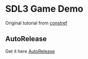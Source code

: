 # SDL3 Game Demo

Original tutorial from [constref](https://www.youtube.com/watch?v=Wu2g-N5Z78Y)  

## AutoRelease

Get it here [AutoRelease](https://github.com/brccabral/Cpp_AutoRelease)  
